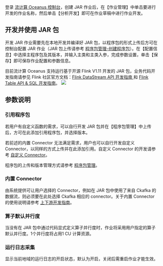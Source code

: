 登录 [流计算 Oceanus 控制台](https://console.cloud.tencent.com/oceanus)，创建 JAR 作业后，在【作业管理】中单击要进行开发的作业名称，然后单击【分析开发】即可在作业草稿中进行作业开发。

## 开发并使用 JAR 包

开发 JAR 作业需要先在本地开发并编译好 JAR 包，以程序包的形式上传后方可在控制台配置 JAR 作业（JAR 包上传请参考 [程序包管理-创建程序包](https://cloud.tencent.com/document/product/849/48295#.E5.88.9B.E5.BB.BA.E7.A8.8B.E5.BA.8F.E5.8C.85)）。在【配置信息】中选择主程序包及其版本，并输入主类和主类入参，完成参数设置，单击【保存】即可保存作业配置和参数信息。

目前流计算 Oceanus 支持运行基于开源 Flink V1.11 开发的 JAR 包，业务代码开发指南请参见 Flink 社区官方文档：[Flink DataStream API 开发指南 ](https://ci.apache.org/projects/flink/flink-docs-release-1.11/zh/dev/datastream_api.html) 和 [Flink Table API & SQL 开发指南](https://ci.apache.org/projects/flink/flink-docs-release-1.11/zh/dev/table/)。
![](https://main.qcloudimg.com/raw/f9c9d6646668242eb51f082910ecc61f.png)

## 参数说明

### 引用程序包

若用户有自定义函数的需求，可以自行开发 JAR 包并在【程序包管理】中上传后，方可在此添加引用程序包，并选择版本。

若前述的内置 Connector 无法满足需求，用户也可以自行开发自定义 Connector，以同样的方式上传并在此添加引用。自定义 Connector 的开发请参考 [自定义 Connector](https://cloud.tencent.com/document/product/849/48330)。

程序包的上传和版本管理方式请参考 [程序包管理](https://cloud.tencent.com/document/product/849/48295)。

### 内置 Connector

由系统提供可让用户选择的 Connector，例如在 JAR 包中使用了来自 Ckafka 的数据流，则必须要在此处选择 Ckafka 相应的 connector。关于内置 Connector 的使用说明请参考 [上下游开发指南](https://cloud.tencent.com/document/product/849/48263)。

### 算子默认并行度

当没有在 JAR 包中通过代码显式定义算子并行度时，作业将采用用户指定的算子默认并行度。1个并行度将占用1 CU 计算资源。

### 运行日志采集

显示当前地域的运行日志的开启状态，默认为开启，关闭后需重启作业才能生效。

